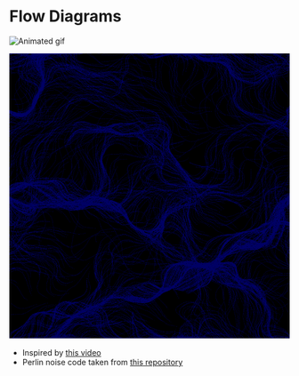 # Flow Diagrams

![Animated gif](./Images/video.gif)

![Static image](./Images/image.png)

- Inspired by [this video](https://www.youtube.com/watch?v=na7LuZsW2UM)
- Perlin noise code taken from [this repository](https://github.com/pvigier/perlin-numpy)